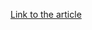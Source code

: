 [Link to the article](https://www.trendmicro.com/content/dam/trendmicro/global/en/research/22/l/icedid-botnet-distributors-abuse-google-ppc-to-distribute-malware/IOCs-IcedID-Botnet-Actors-Abuse-Google-PPC-to-Distribute-Malware.txt)
